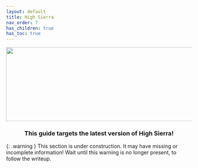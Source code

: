 ```yaml
---
layout: default
title: High Sierra
nav_order: 7
has_children: true
has_toc: true
---
```


<p align="center">
  <img width="650" height="200" src="../../../assets/HeaderHighSierra.png">
</p>

<h3 align="center">This guide targets the latest version of High Sierra!</h3>

{: .warning }
This section is under construction. It may have missing or incomplete information! Wait until this warning is no longer present, to follow the writeup.
